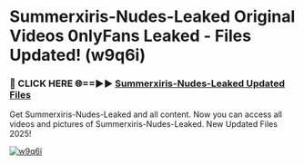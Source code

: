 # Summerxiris-Nudes-Leaked Original Videos 0nlyFans Leaked - Files Updated! (w9q6i)

<h3>🔴 CLICK HERE 🌐==►► <a href="https://tinyurl.com/yrmya6cz" rel="nofollow">Summerxiris-Nudes-Leaked Updated Files</a></h3>

Get Summerxiris-Nudes-Leaked and all content. Now you can access all videos and pictures of Summerxiris-Nudes-Leaked. New Updated Files 2025!

[![w9q6i](https://i.imgur.com/FMdXYCs.gif)](https://tinyurl.com/yrmya6cz)
